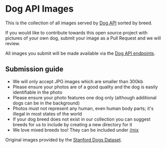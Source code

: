 # Dog API Images

This is the collection of all images served by [Dog API](https://dog.ceo/dog-api/) sorted by breed.

If you would like to contribute towards this open source project with pictures of your own dog, submit your image as a Pull Request and we will review.

All images you submit will be made available via the [Dog API endpoints](https://dog.ceo/dog-api/documentation).

## Submission guide

- We will only accept JPG images which are smaller than 300kb
- Please ensure your photos are of a good quality and the dog is easily identifiable in the photo
- Please ensure your photo features one dog only (although additional dogs can be in the background)
- Photos must not represent any human, even human body parts; it's illegal in most states of the world
- If your dog breed does not exist in our collection you can suggest breeds for us to include by creating a new directory for it
- We love mixed breeds too! They can be included under [/mix](https://github.com/jigsawpieces/dog-api-images/tree/master/mix)


Original images provided by the [Stanford Dogs Dataset](http://vision.stanford.edu/aditya86/ImageNetDogs/).
